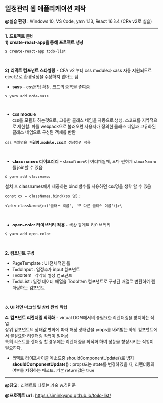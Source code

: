 ## 일정관리 웹 애플리케이션 제작
**@실습 환경** : Windows 10, VS Code, yarn 1.13, React 16.8.4 (CRA v2로 실습)

---

**1. 프로젝트 준비** <br/>
**1) create-react-app을 통해 프로젝트 생성**
<pre><code>$ create-react-app todo-list</code></pre> <br/>

**2) 리액트 컴포넌트 스타일링** - CRA v2 부터 css module과 sass 자동 지원되므르 eject으로 환경설정을 수정하지 않아도 됨 
- **sass** - css문법 확장. 코드의 중복을 줄여줌 
<pre><code>$ yarn add node-sass </code></pre> <br/>

- **css module** <br/>
css를 모듈화 하는것으로, 고유한 클래스 네임을 자동으로 생성. 스코프를 지역적으로 제한함. 이를 webpack으로 불러오면 사용자가 정의한 클래스 네임과 고유화된 클래스 네임으로 구성된 객체를 반환
<pre><code>css 파일명을 <b>파일명.module.css</b>로 생성하면 적용</code></pre><br/>

- **class names 라이브러리** - className이 여러개일때, 보다 편하게 className를 join할 수 있음
<pre><code>$ yarn add classnames </code></pre>

설치 후 classnames에서 제공하는 bind 함수를 사용하면 css명을 생략 할 수 있음
<pre><code>const cx = classNames.bind(css 명);</code></pre>
<pre><code><\div className={cx('클래스 이름', '또 다른 클래스 이름')}>\</code></pre><br/>

- **open-color 라이브러리 적용** - 색상 팔레트 라이브러리
<pre><code>$ yarn add open-color </code></pre><br/>


**2. 컴포넌트 구성**
- PageTemplate : UI 전체적인 틀
- TodoInput : 일정추가 input 컴포넌트
- TodoItem : 각각의 일정 컴포넌트
- TodoList : 일정 데이터 배열을 TodoItem 컴포넌트로 구성된 배열로 변환하여 렌더링하는 컴포넌트
<br/>

**3. UI 화면 마크업 및 상태 관리 작업** <br/>

**4. 컴포넌트 리렌더링 최적화** - virtual DOM에서의 불필요한 리렌더링을 방지하는 작업 <br/>
  상위 컴포넌트의 상태값 변화에 따라 해당 상태값을 props를 내려받는 하위 컴포넌트에서 불필요한 리렌더링 작업이 일어남 <br/>
  특히 리스트를 렌더링 할 경우에는 리렌더링을 최적화 하여 성능을 향상시키는 작업이 필요하다.<br/>
- 리액트 라이프사이클 메소드중 shouldComponentUpdate()로 방지 <br/>
**shouldComponentUpdate()** : props또는 state를 변경하였을 때, 리렌더링의 여부를 지정하는 메소드. 기본 return값은 true

---

**@참고** : 리액트를 다루는 기술 w.김민준

**@프로젝트 url** : https://siminkyung.github.io/todo-list/
